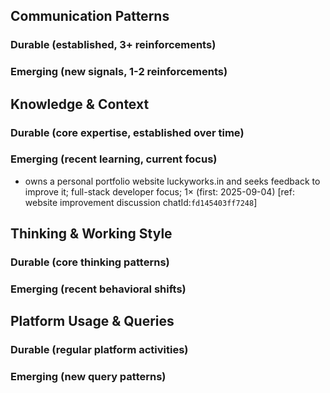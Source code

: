 ## Communication Patterns
### Durable (established, 3+ reinforcements)

### Emerging (new signals, 1-2 reinforcements)

## Knowledge & Context
### Durable (core expertise, established over time)

### Emerging (recent learning, current focus)  
- owns a personal portfolio website luckyworks.in and seeks feedback to improve it; full-stack developer focus; 1× (first: 2025-09-04) [ref: website improvement discussion chatId:`fd145403ff7248`]

## Thinking & Working Style
### Durable (core thinking patterns)

### Emerging (recent behavioral shifts)

## Platform Usage & Queries
### Durable (regular platform activities)

### Emerging (new query patterns)
